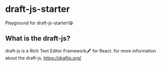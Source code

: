 # draft-js-starter

Playground for draft-js-starter!😆

## What is the draft-js?
draft-js is a Rich Text Editor Framework🖋 for React. for more information about the draft-js, https://draftjs.org/

